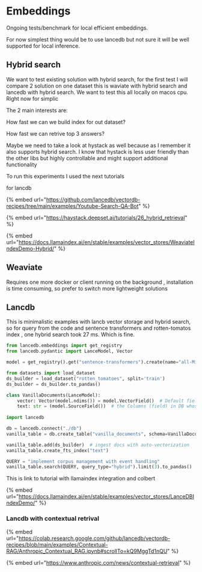 # Embeddings

Ongoing tests/benchmark for local efficient embeddings.

For now simplest thing would be to use lancedb but not sure it will be well supported for local inference.



## Hybrid search&#x20;

We want to test existing solution with hybrid search, for the first test I will compare 2 solution on one dataset this is waviate with hybrid search and lancedb with hybrid search. We want to test this all locally on macos cpu. Right now for simplic

The 2 main interests are:

How fast we can we build index for out dataset?&#x20;

How fast we can retrive top 3 answers?&#x20;



Maybe we need to take a look at hystack as well because as I remember it also supports hybrid search.  I know that hystack is less user friendly than the other libs but highly controllable and might support additional functionality&#x20;

To run this experiments I used the next tutorials

for lancdb&#x20;

{% embed url="https://github.com/lancedb/vectordb-recipes/tree/main/examples/Youtube-Search-QA-Bot" %}

{% embed url="https://haystack.deepset.ai/tutorials/26_hybrid_retrieval" %}

{% embed url="https://docs.llamaindex.ai/en/stable/examples/vector_stores/WeaviateIndexDemo-Hybrid/" %}

## Weaviate

Requires one more docker or client running on the background , installation is time consuming, so prefer to switch more lightweight solutions&#x20;

## Lancdb&#x20;

This is minimalistic examples with lancb vector storage and hybrid search, so for query from the code and sentence transformers and rotten-tomatos index , one hybrid search took 27 ms. Which is fine.&#x20;

```python
from lancedb.embeddings import get_registry
from lancedb.pydantic import LanceModel, Vector

model = get_registry().get("sentence-transformers").create(name="all-MiniLM-L6-v2", device="cpu")

from datasets import load_dataset
ds_builder = load_dataset("rotten_tomatoes", split='train')
ds_builder = ds_builder.to_pandas()

class VanillaDocuments(LanceModel):
    vector: Vector(model.ndims()) = model.VectorField()  # Default field
    text: str = (model.SourceField())  # the Columns (field) in DB whose Embedding we'll create
    
import lancedb

db = lancedb.connect("./db")
vanilla_table = db.create_table("vanilla_documents", schema=VanillaDocuments)

vanilla_table.add(ds_builder)  # ingest docs with auto-vectorization
vanilla_table.create_fts_index("text")  

QUERY = "implement corpus management with event handling"
vanilla_table.search(QUERY, query_type="hybrid").limit(3).to_pandas()
```

This is link to tutorial with llamaindex integration and colbert&#x20;

{% embed url="https://docs.llamaindex.ai/en/stable/examples/vector_stores/LanceDBIndexDemo/" %}

### Lancdb with contextual retrival&#x20;



{% embed url="https://colab.research.google.com/github/lancedb/vectordb-recipes/blob/main/examples/Contextual-RAG/Anthropic_Contextual_RAG.ipynb#scrollTo=kQ9MggTd1nQU" %}

{% embed url="https://www.anthropic.com/news/contextual-retrieval" %}
